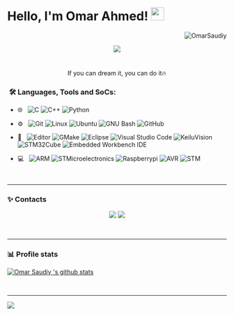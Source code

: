 <h1>
Hello, I'm Omar Ahmed!
  <img src="https://media.giphy.com/media/hvRJCLFzcasrR4ia7z/giphy.gif" width="30"></h1>
 <img src="https://komarev.com/ghpvc/?username=OmarSaudiy&label=Profile%20Views&color=0e75b6&style=flat" align='right' alt="OmarSaudiy" />
<a href="https://github.com/OmarSaudiy/OmarSaudiy/"> </a> 
<br/>

<!-- Typing SVG by DenverCoder1 - https://github.com/DenverCoder1/readme-typing-svg -->
<p align="center">
  <a href="https://github.com/DenverCoder1/readme-typing-svg"><img src="https://readme-typing-svg.herokuapp.com?lines=Embedded+Software+Engineer;Communication+And+Electronics+Department;Always%20learning%20new%20things&center=true&width=450&height=45"></a>
</p>

#
  <p align="center"> If you can dream it, you can do it🔥 </p>
</p>

<h3>  &nbsp;🛠️ Languages, Tools and SoCs:</h3>


- 🌐 &nbsp;
![C](https://img.shields.io/badge/-C-333333?style=flat-square&logo=c&logoColor=A8B9CC)
![C++](https://img.shields.io/badge/-C++-333333?style=flat&logo=C%2B%2B&logoColor=00599C)
![Python](https://img.shields.io/badge/-Python-333333?style=flat&logo=python&logoColor=3776AB)

- ⚙️ &nbsp;
![Git](https://img.shields.io/badge/-Git-333333?style=flat&logo=git)
![Linux](https://img.shields.io/badge/-Linux-333333?style=flat&logo=Linux&logoColor=FCC624)
![Ubuntu](https://img.shields.io/badge/-Ubuntu-333333?style=flat&logo=ubuntu)
![GNU Bash](https://img.shields.io/badge/-GNU%20Bash-333333?style=flat&logo=gnubash&logoColor=4EAA25)
![GitHub](https://img.shields.io/badge/-GitHub-333333?style=flat&logo=github)

- 🔧 &nbsp;
![Editor](https://img.shields.io/badge/-Editor-333333?style=flat&logo=stackedit&logoColor=606060)
![GMake](https://img.shields.io/badge/-Make-333333?style=flat&logo=cmake&logoColor=064F8C)
![Eclipse](https://img.shields.io/badge/-Eclipse-333333?style=flat&logo=eclipse-ide&logoColor=2C2255)
![Visual Studio Code](https://img.shields.io/badge/-Visual%20Studio%20Code-333333?style=flat&logo=visual-studio-code&logoColor=007ACC)
![KeiluVision](https://img.shields.io/badge/-KeiluVision-333333?style=flat&logo=keiluvision&logoColor=0E353D)
![STM32Cube](https://img.shields.io/badge/-STM32Cube-333333?style=flat&logo=keiluvision&logoColor=509EE3)
![Embedded Workbench IDE](https://img.shields.io/badge/-Embedded%20Workbench%20IDE-333333?style=flat&logo=embeddedworkbench&logoColor=#BB040)




- 💻 &nbsp;
![ARM](https://img.shields.io/badge/ARM-333333?style=flat&logo=arm&logoColor=0091BD)
![STMicroelectronics](https://img.shields.io/badge/-STMicroelectronics-333333?style=flat&logo=stmicroelectronics&logoColor=03234B)
![Raspberrypi](https://img.shields.io/badge/-Raspberry%20Pi-333333?style=flat&logo=raspberrypi&logoColor=A22846)
![AVR](https://img.shields.io/badge/AVR-333333?style=flat&logo=avr&logoColor=0A9EDC)
![STM](https://img.shields.io/badge/STM-333333?style=flat&logo=STM&logoColor=BD1C2B)



  
<br/>

---------------------------------------------------------------------------------------------------------------------------------------------------------------------------------
<h3> ✨ Contacts</h3>

 <p align="center">
  <a href="https://www.linkedin.com/in/omarsaudiy/"><img src="https://img.icons8.com/fluency/50/000000/linkedin.png"/><a/>
  <a href="https://mail.google.com/mail/u/3/#inbox?compose=GTvVlcSHxTblstmTtvhnQSVWlrsChCcNfgDHWzlWpGxZncMmLpdXDwXjWgmQFsqqlPZDHgpkKBNfk"><img src="https://user-images.githubusercontent.com/123242381/219986585-acbd74de-6225-4eb5-b59b-25a39808176a.svg"/><a/>
</p>
<br/>

---------------------------------------------------------------------------------------------------------------------------------------------------------------------------------
<h3> 📊 Profile stats</h4>
  

[![Omar Saudiy 's github stats](https://github-readme-stats.vercel.app/api?username=OmarSaudiy&show_icons=true&title_color=fff&icon_color=79ff97&text_color=9f9f9f&bg_color=151515)](https://github.com/OmarSaudiy/github-readme-stats)
</p>
<br/>
    
---------------------------------------------------------------------------------------------------------------------------------------------------------------------------------
</p>
<img src="https://imgur.com/rilHVxA.png"/>
</p>

